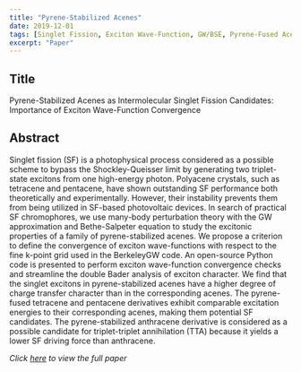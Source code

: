 ```yaml
---
title: "Pyrene-Stabilized Acenes"
date: 2019-12-01
tags: [Singlet Fission, Exciton Wave-Function, GW/BSE, Pyrene-Fused Acenes]
excerpt: "Paper"
---
```


## Title
Pyrene-Stabilized Acenes as Intermolecular Singlet Fission Candidates: Importance of Exciton Wave-Function Convergence

## Abstract
Singlet fission (SF) is a photophysical process considered as a possible scheme to bypass the Shockley-Queisser limit by generating two triplet-state excitons from one high-energy photon. Polyacene crystals, such as tetracene and pentacene, have shown outstanding SF performance both theoretically and experimentally. However, their instability prevents them from being utilized in SF-based photovoltaic devices. In search of practical SF chromophores, we use many-body perturbation theory with the GW approximation and Bethe-Salpeter equation to study the excitonic properties of a family of pyrene-stabilized acenes. We propose a criterion to define the convergence of exciton wave-functions with respect to the fine k-point grid used in the BerkeleyGW code. An open-source Python code is
presented to perform exciton wave-function convergence checks and streamline the double Bader analysis of exciton character. We find that the singlet excitons
in pyrene-stabilized acenes have a higher degree of charge transfer character than in the corresponding acenes. The pyrene-fused tetracene and pentacene
derivatives exhibit comparable excitation energies to their corresponding acenes, making them potential SF candidates. The pyrene-stabilized anthracene
derivative is considered as a possible candidate for triplet-triplet annihilation (TTA) because it yields a lower SF driving force than anthracene.  

*Click [here](https://iopscience.iop.org/article/10.1088/1361-648X/ab699e) to view the full paper*  